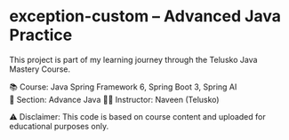 # exception-custom – Advanced Java Practice

This project is part of my learning journey through the Telusko Java Mastery Course.

📚 Course: Java Spring Framework 6, Spring Boot 3, Spring AI  
🧠 Section: Advance Java 
👩‍💻 Instructor: Naveen (Telusko)

⚠️ Disclaimer: This code is based on course content and uploaded for educational purposes only.
